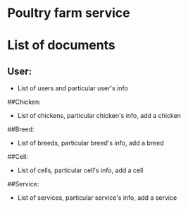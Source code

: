 # Poultry farm service

# List of documents
## User:
* List of users and particular user's info

##Chicken:
* List of chickens, particular chicken's info, add a chicken

##Breed:
* List of breeds, particular breed's info, add a breed

##Cell:
* List of cells, particular cell's info, add a cell

##Service:
* List of services, particular service's info, add a service